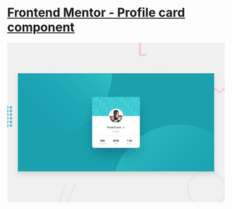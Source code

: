 # [Frontend Mentor - Profile card component](https://www.frontendmentor.io/challenges/profile-card-component-cfArpWshJ)

![Preview](desktop-preview.jpg "Preview")